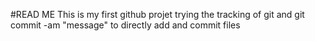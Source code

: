 #READ ME
This is my first github projet
trying the tracking of git and
git commit -am "message" to directly add and commit files
